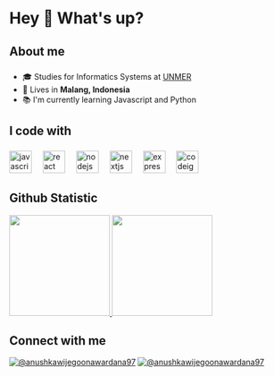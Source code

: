 <h1 align="left">Hey 👋 What's up?</h1>

###

<h2 align="left">About me</h2>

###

- 🎓 Studies for Informatics Systems at [UNMER](https://www.unmer.ac.id/)
- 🏡 Lives in **Malang, Indonesia**
- 📚 I'm currently learning Javascript and Python

###

<h2 align="left">I code with</h2>

###

<div align="left">
  <img src="https://cdn.jsdelivr.net/gh/devicons/devicon/icons/javascript/javascript-original.svg" height="40" alt="javascript logo"  />
  <img width="12" />
  <img src="https://cdn.jsdelivr.net/gh/devicons/devicon/icons/react/react-original.svg" height="40" alt="react logo"  />
  <img width="12" />
  <img src="https://cdn.jsdelivr.net/gh/devicons/devicon/icons/nodejs/nodejs-original.svg" height="40" alt="nodejs logo"  />
  <img width="12" />
  <img src="https://cdn.jsdelivr.net/gh/devicons/devicon/icons/nextjs/nextjs-original.svg" height="40" alt="nextjs logo"  />
  <img width="12" />
  <img src="https://cdn.jsdelivr.net/gh/devicons/devicon/icons/express/express-original.svg" height="40" alt="express logo"  />
  <img width="12" />
  <img src="https://cdn.jsdelivr.net/gh/devicons/devicon/icons/codeigniter/codeigniter-plain.svg" height="40" alt="codeigniter logo"  />
</div>

###

## Github Statistic
<p align="left">
<a href="https://github.com/mazyogz">
  <img height="180em" src="https://github-readme-stats-eight-theta.vercel.app/api?username=mazyogz&show_icons=true&theme=algolia&include_all_commits=true&count_private=true"/>
  <img height="180em" src="https://github-readme-stats-eight-theta.vercel.app/api/top-langs/?username=mazyogz&layout=compact&langs_count=8&theme=algolia"/>
</a>
</p>

## Connect with me 
[![@anushkawijegoonawardana97](https://img.icons8.com/fluency/48/000000/instagram-new.png "ari_yog")](https://www.instagram.com/ari_yog) [![@anushkawijegoonawardana97](https://img.icons8.com/fluency/48/000000/linkedin.png "ari yogi")]((https://www.linkedin.com/in/ari-pras/))
